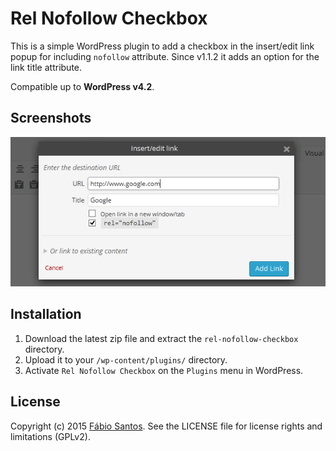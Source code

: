 # Rel Nofollow Checkbox

This is a simple WordPress plugin to add a checkbox in the insert/edit link popup for including `nofollow` attribute. Since v1.1.2 it adds an option for the link title attribute.

Compatible up to **WordPress v4.2**.


## Screenshots

![Screenshot 1](source/screenshot-1.png)


## Installation

1. Download the latest zip file and extract the `rel-nofollow-checkbox` directory.
2. Upload it to your `/wp-content/plugins/` directory.
3. Activate `Rel Nofollow Checkbox` on the `Plugins` menu in WordPress.


## License

Copyright (c) 2015 [Fábio Santos](http://www.fabiosantos.pt). See the LICENSE
file for license rights and limitations (GPLv2).
